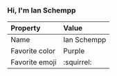 ### Hi, I'm Ian Schempp

| Property | Value |
|:---------------|:-----------------|
| Name | Ian Schempp |
| Favorite color | Purple |
| Favorite emoji | :squirrel: |
